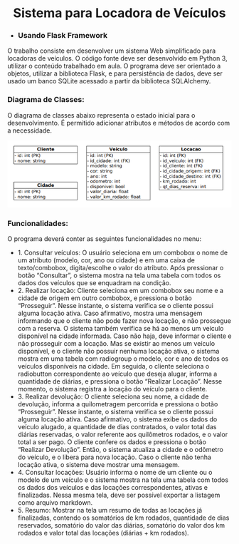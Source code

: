 <h1 align="center"> Sistema para Locadora de Veículos </h1>
<ul><li><h3>Usando Flask Framework</h3></li></ul>
<p> 
  O trabalho consiste em desenvolver um sistema Web simplificado para locadoras de veículos.
O código fonte deve ser desenvolvido em Python 3, utilizar o conteúdo trabalhado em aula. O
programa deve ser orientado a objetos, utilizar a biblioteca Flask, e para persistência de dados,
deve ser usado um banco SQLite acessado a partir da biblioteca SQLAlchemy.
</p>
<h3>Diagrama de Classes:</h3>
<p>O diagrama de classes abaixo representa o estado inicial para o desenvolvimento. É permitido
adicionar atributos e métodos de acordo com a necessidade.</p>
<img src="/img/diagrama-classes.png">
<h3>Funcionalidades:</h3>
<p>O programa deverá conter as seguintes funcionalidades no menu:</p>
<ul>
<li>1. Consultar veículos: O usuário seleciona em um combobox o nome de um atributo
(modelo, cor, ano ou cidade) e em uma caixa de texto/combobox, digita/escolhe o valor
do atributo. Após pressionar o botão “Consultar”, o sistema mostra na tela uma tabela
com todos os dados dos veículos que se enquadram na condição.</li>
<li>2. Realizar locação: Cliente seleciona em um combobox seu nome e a cidade de origem
em outro combobox, e pressiona o botão “Prosseguir”. Nesse instante, o sistema
verifica se o cliente possui alguma locação ativa. Caso afirmativo, mostra uma
mensagem informando que o cliente não pode fazer nova locação, e não prossegue com
a reserva. O sistema também verifica se há ao menos um veículo disponível na cidade
informada. Caso não haja, deve informar o cliente e não prosseguir com a locação. Mas
se existir ao menos um veículo disponível, e o cliente não possuir nenhuma locação
ativa, o sistema mostra em uma tabela com radiogroup o modelo, cor e ano de todos os
veículos disponíveis na cidade. Em seguida, o cliente seleciona o radiobutton
correspondente ao veículo que deseja alugar, informa a quantidade de diárias, e
pressiona o botão “Realizar Locação”. Nesse momento, o sistema registra a locação do
veículo para o cliente.</li>
<li>3. Realizar devolução: O cliente seleciona seu nome, a cidade de devolução, informa a
quilometragem percorrida e pressiona o botão “Prosseguir”. Nesse instante, o sistema
verifica se o cliente possui alguma locação ativa. Caso afirmativo, o sistema exibe os
dados do veículo alugado, a quantidade de dias contratados, o valor total das diárias
reservadas, o valor referente aos quilômetros rodados, e o valor total a ser pago. O
cliente confere os dados e pressiona o botão “Realizar Devolução”. Então, o sistema
atualiza a cidade e o odômetro do veículo, e o libera para nova locação. Caso o cliente
não tenha locação ativa, o sistema deve mostrar uma mensagem.</li>
<li>4. Consultar locações: Usuário informa o nome de um cliente ou o modelo de um veículo
e o sistema mostra na tela uma tabela com todos os dados dos veículos e das locações
correspondentes, ativas e finalizadas. Nessa mesma tela, deve ser possível exportar a
listagem como arquivo markdown.</li>
<li>5. Resumo: Mostrar na tela um resumo de todas as locações já finalizadas, contendo os
somatórios de km rodados, quantidade de dias reservados, somatório do valor das
diárias, somatório do valor dos km rodados e valor total das locações (diárias + km
rodados).
<ul>
</ul> 


